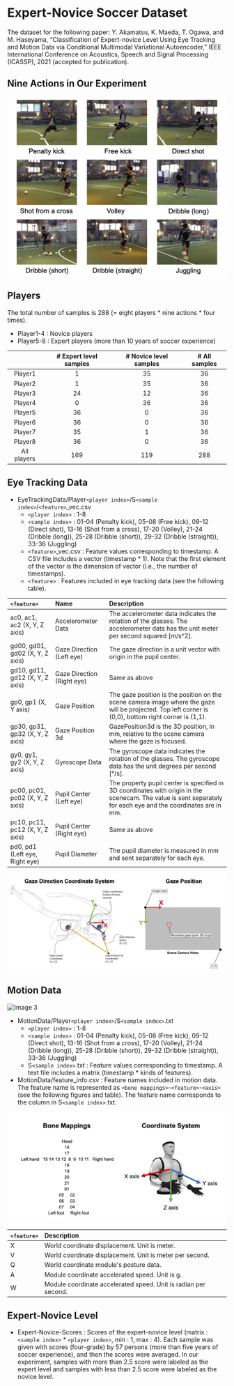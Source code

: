 # Expert-Novice Soccer Dataset

The dataset for the following paper:
Y. Akamatsu, K. Maeda, T. Ogawa, and M. Haseyama, “Classification of Expert-novice Level Using Eye Tracking and Motion Data via Conditional Multimodal Variational Autoencoder,” IEEE International Conference on Acoustics, Speech and Signal Processing (ICASSP), 2021 (accepted for publication).

## Nine Actions in Our Experiment
![Image 1](Experiment.png)

## Players

The total number of samples is 288 (= eight players * nine actions * four times).
- Player1-4 : Novice players
- Player5-8 : Expert players (more than 10 years of soccer experience)

|       | # Expert level samples | # Novice level samples | # All samples  |
| :----: |:------:| :------:| :-----: |
|Player1| 1 | 35 | 36 |
|Player2| 1 | 35 | 36 |
|Player3| 24 | 12 | 36 |
|Player4| 0 | 36 | 36 |
|Player5| 36 | 0 | 36 |
|Player6| 36 | 0 | 36 |
|Player7| 35 | 1 | 36 |
|Player8| 36 | 0 | 36 |
|All players| 169 | 119 | 288 |


## Eye Tracking Data
- EyeTrackingData/Player`<player index>`/S`<sample index>`/`<feature>`_vec.csv
  -  `<player index>` : 1-8
  -  `<sample index>` : 01-04 (Penalty kick), 05-08 (Free kick), 09-12 (Direct shot), 13-16 (Shot from a cross), 17-20 (Volley), 21-24 (Dribble (long)), 25-28 (Dribble (short)), 29-32 (Dribble (straight)), 33-36 (Juggling)
  -  `<feature>`_vec.csv : Feature values corresponding to timestamp. A CSV file includes a vector (timestamp * 1). Note that the first element of the vector is the dimension of vector (i.e., the number of timestamps).
  -  `<feature>` : Features included in eye tracking data (see the following table).


| `<feature>`| Name | Description | 
| :---- |:------| :------| 
|ac0, ac1, ac2 (X, Y, Z axis)| Accelerometer Data | The accelerometer data indicates the rotation of the glasses. The accelerometer data has the unit meter per second squared [m/s^2]. |
|gd00, gd01, gd02 (X, Y, Z axis)| Gaze Direction (Left eye) | The gaze direction is a unit vector with origin in the pupil center. |
|gd10, gd11, gd12 (X, Y, Z axis)| Gaze Direction (Right eye) | Same as above |
|gp0, gp1 (X, Y axis)| Gaze Position | The gaze position is the position on the scene camera image where the gaze will be projected. Top left corner is (0,0), bottom right corner is (1,1).|  
|gp30, gp31, gp32 (X, Y, Z axis)| Gaze Position 3d | GazePosition3d is the 3D position, in mm, relative to the scene camera where the gaze is focused.| 
|gy0, gy1, gy2 (X, Y, Z axis)| Gyroscope Data | The gyroscope data indicates the rotation of the glasses. The gyroscope data has the unit degrees per second [°/s].|
|pc00, pc01, pc02 (X, Y, Z axis)| Pupil Center (Left eye) | The property pupil center is specified in 3D coordinates with origin in the scenecam.  The value is sent separately for each eye and the coordinates are in mm.|
|pc10, pc11, pc12 (X, Y, Z axis)| Pupil Center (Right eye) | Same as above |
|pd0, pd1 (Left eye, Right eye)| Pupil Diameter | The pupil diameter is measured in mm and sent separately for each eye. |

![Image 2](EyeTrackingData.png)

## Motion Data

![Image 3](Motion_example.gif)

- MotionData/Player`<player index>`/S`<sample index>`.txt 
  - `<player index>` : 1-8
  - `<sample index>` : 01-04 (Penalty kick), 05-08 (Free kick), 09-12 (Direct shot), 13-16 (Shot from a cross), 17-20 (Volley), 21-24 (Dribble (long)), 25-28 (Dribble (short)), 29-32 (Dribble (straight)), 33-36 (Juggling)
  - S`<sample index>`.txt : Feature values corresponding to timestamp. A text file includes a matrix (timestamp * kinds of features).
- MotionData/feature_info.csv : Feature names included in motion data. The feature name is represented as `<bone mappings>`-`<feature>`-`<axis>` (see the following figures and table). The feature name corresponds to the column in S`<sample index>`.txt.

![Image 4](MotionData.png)

| `<feature>`| Description | 
| :---- |:------| 
| X | World coordinate displacement. Unit is meter.| 
| V | World coordinate displacement. Unit is meter per second. | 
| Q | World coordinate module's posture data. | 
| A | Module coordinate accelerated speed. Unit is g. | 
| W | Module coordinate accelerated speed. Unit is radian per second. | 

## Expert-Novice Level
- Expert-Novice-Scores : Scores of the expert-novice level (matrix : `<sample index>` * `<player index>`, min : 1, max : 4). Each sample was given with scores (four-grade) by 57 persons (more than five years of soccer experience), and then the scores were averaged. In our experiment, samples with more than 2.5 score were labeled as the expert level and samples with less than 2.5 score were labeled as the novice level. 

